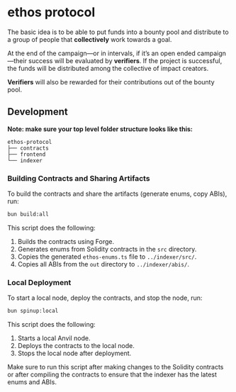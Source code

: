 # ethos protocol

The basic idea is to be able to put funds into a bounty pool and distribute to a group of people
that **collectively** work towards a goal.

At the end of the campaign—or in intervals, if it’s an open ended campaign—their success will be
evaluated by **verifiers**. If the project is successful, the funds will be distributed among the
collective of impact creators.

**Verifiers** will also be rewarded for their contributions out of the bounty pool.

## Development

**Note: make sure your top level folder structure looks like this:**

```
ethos-protocol
├── contracts
├── frontend
└── indexer
```

### Building Contracts and Sharing Artifacts

To build the contracts and share the artifacts (generate enums, copy ABIs), run:

```bash
bun build:all
```

This script does the following:

1. Builds the contracts using Forge.
2. Generates enums from Solidity contracts in the `src` directory.
3. Copies the generated `ethos-enums.ts` file to `../indexer/src/`.
4. Copies all ABIs from the `out` directory to `../indexer/abis/`.

### Local Deployment

To start a local node, deploy the contracts, and stop the node, run:

```bash
bun spinup:local
```

This script does the following:

1. Starts a local Anvil node.
2. Deploys the contracts to the local node.
3. Stops the local node after deployment.

Make sure to run this script after making changes to the Solidity contracts or after compiling the contracts to ensure that the indexer has the latest enums and ABIs.
